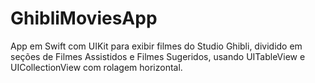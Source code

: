 # GhibliMoviesApp
App em Swift com UIKit para exibir filmes do Studio Ghibli, dividido em seções de Filmes Assistidos e Filmes Sugeridos, usando UITableView e UICollectionView com rolagem horizontal.
